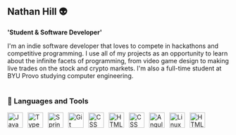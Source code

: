 ## Nathan Hill 👽

**'Student & Software Developer'**

I'm an indie software developer that loves to compete in hackathons and competitive programming. I use all of my projects as an opportunity to learn about the infinite facets of programming, from video game design to making live trades on the stock and crypto markets. I'm also a full-time student at BYU Provo studying computer engineering.

#
### 🤖 Languages and Tools
<img align="left" alt="Java" width="35px" style="padding-right:8px;" src="https://cdn.jsdelivr.net/gh/devicons/devicon@latest/icons/python/python-original.svg"/>
<img align="left" alt="TypeScript" width="35px" style="padding-right:8px;" 
src="https://cdn.jsdelivr.net/gh/devicons/devicon@latest/icons/csharp/csharp-original.svg" />
<img align="left" alt="Spring" width="35px" style="padding-right:8px;" 
src="https://cdn.jsdelivr.net/gh/devicons/devicon@latest/icons/solidity/solidity-original.svg" />
<img align="left" alt="Git" width="35px" style="padding-right:8px;" 
src="https://cdn.jsdelivr.net/gh/devicons/devicon@latest/icons/cplusplus/cplusplus-original.svg" />    
<img align="left" alt="CSS" width="35px" style="padding-right:8px;" 
src="https://cdn.jsdelivr.net/gh/devicons/devicon@latest/icons/javascript/javascript-original.svg" />  
<img align="left" alt="HTML" width="35px" style="padding-right:8px;" 
src="https://cdn.jsdelivr.net/gh/devicons/devicon@latest/icons/vscode/vscode-original.svg" />        
<img align="left" alt="CSS" width="35px" style="padding-right:8px;" 
src="https://cdn.jsdelivr.net/gh/devicons/devicon@latest/icons/visualstudio/visualstudio-original.svg" /> 
<img align="left" alt="Angular" width="35px" style="padding-right:8px;" 
src="https://cdn.jsdelivr.net/gh/devicons/devicon@latest/icons/blender/blender-original.svg" />
<img align="left" alt="Linux" width="35px" style="padding-right:8px;" 
src="https://cdn.jsdelivr.net/gh/devicons/devicon@latest/icons/arduino/arduino-original-wordmark.svg" />        
<img align="left" alt="HTML" width="35px" style="padding-right:8px;" 
src="https://cdn.jsdelivr.net/gh/devicons/devicon@latest/icons/unity/unity-original.svg" />          
<br />
